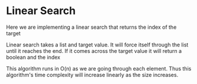 # Linear Search

Here we are implementing a linear search that returns the index of the target

Linear search takes a list and target value. It will force itself through
the list until it reaches the end. If it comes across the target value it
will return a boolean and the index

This algorithm runs in O(n) as we are going through each element. Thus this
algorithm's time complexity will increase linearly as the size increases.